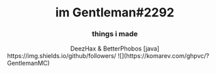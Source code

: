 <div align = "center">
<h1>
im Gentleman#2292
</h1>
<h3>things i made</h3>
DeezHax & BetterPhobos [java]<br/>
</div>
https://img.shields.io/github/followers/
![](https://komarev.com/ghpvc/?GentlemanMC)
